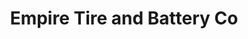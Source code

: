 ---
title: "Empire Tire and Battery Co"
url: /orland-park/empire-tire-and-battery-co/
shop: car repair
---